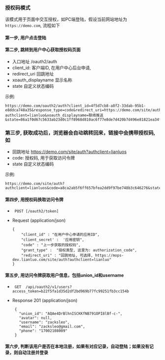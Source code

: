 ### 授权码模式

该模式用于页面中交互授权，如PC端登陆，假设当前网站地址为 `https://demo.com`, 流程如下

####  第一步, 用户点击登陆
#### 第二步, 跳转到用户中心获取授权码页面

 + 入口地址 /oauth2/auth
 + client_id: 客户端ID, 在用户中心后台申请,
  +  redirect_uri  回跳地址 
  +  xoauth_displayname  显示名称
  +  state 自定义状态编码

  示例: 
```
https://demo.com/oauth2/auth?client_id=4f5d7cb8-a8f2-33dab-95b1-e8ddca748a35&response_type=code&redirect_uri=https://demo.com/site/auth?authclient=lianluo&xoauth_displayname=联络推送&state=86a1f0d67c5633ab23d0c1ff8968d810ac6f77e8de7d420b7d496e81821ea34f
```

### 第三步, 获取成功后，浏览器会自动跳转回来，链接中会携带授权码, 如


  +  回跳地址 https://demo.com/site/auth?authclient=lianluos
  +  code:  授权码, 用于获取访问令牌
  +  state 自定义状态编码

示例: 

```
https://demo.com/site/auth?authclient=lianluos&code=a8ca2ab5f6ff657bfea2dd9f97be748b3c646276&state=9cf922d0943687e35c38a54d0b5eda42862926d55eb92bb5205bad917d978be4
```

#### 第四步, 用授权码换取访问令牌

  + ` POST [/oauth2/token]`

  + Request (application/json)  

        {
            "client_id" : "在用户中心申请的应用ID",
            "client_secret' :  '应用密钥",
            "code" : "上一步获取的授权码",
            "grant_type" :  "授权类型, 这里为: authorization_code",
            "redirect_uri" : "回跳地址, 可选择, https://mops-dev.lianluo.com/site/auth?authclient=lianluo"
        }


#### 第五步, 用访问令牌获取用户信息，包括union_id和username

 +  ` GET  /api/oauth2/v1/users?access_token=b22f5fa1d35d2df2bd969b77fc99251fb3cc154b`

 + Response 201 (application/json)   

        {
          "union_id": "AQAe4DrBlhnISCKKfNB791OPI8lBf-c-",
          "avatar": null,
          "username": "zacksleo",
          "email": "zacksleo@gmail.com",
          "phone": "17002108009"
        }


#### 第六步, 判断该用户是否在本地注册，如果有对应记录，自动登陆；如果没有记录，则自动注册并登录